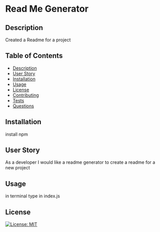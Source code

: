 
# Read Me Generator



## Description


Created a Readme for a project

## Table of Contents

* [Description](#description)
* [User Story](#user-story)
* [Installation](#installation)
* [Usage](#usage)
* [License](#license)
* [Contributing](#contributing)
* [Tests](#tests)
* [Questions](#questions)


## Installation


install npm

## User Story


As a developer I would like a readme generator to create a readme for a new project

## Usage


in terminal type in index.js

## License


[![License: MIT](https://img.shields.io/badge/License-MIT-yellow.svg)](https://opensource.org/licenses/MIT)
